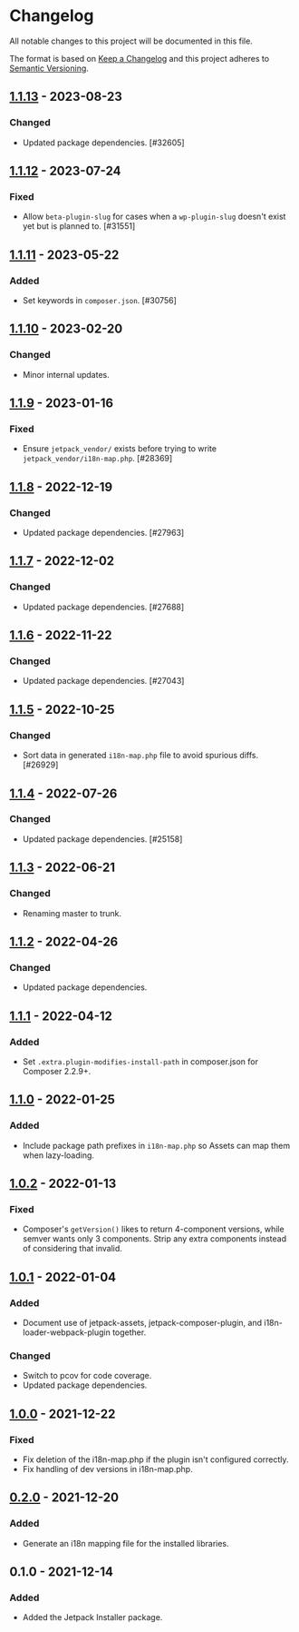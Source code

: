 # Changelog

All notable changes to this project will be documented in this file.

The format is based on [Keep a Changelog](https://keepachangelog.com/en/1.0.0/)
and this project adheres to [Semantic Versioning](https://semver.org/spec/v2.0.0.html).

## [1.1.13] - 2023-08-23
### Changed
- Updated package dependencies. [#32605]

## [1.1.12] - 2023-07-24
### Fixed
- Allow `beta-plugin-slug` for cases when a `wp-plugin-slug` doesn't exist yet but is planned to. [#31551]

## [1.1.11] - 2023-05-22
### Added
- Set keywords in `composer.json`. [#30756]

## [1.1.10] - 2023-02-20
### Changed
- Minor internal updates.

## [1.1.9] - 2023-01-16
### Fixed
- Ensure `jetpack_vendor/` exists before trying to write `jetpack_vendor/i18n-map.php`. [#28369]

## [1.1.8] - 2022-12-19
### Changed
- Updated package dependencies. [#27963]

## [1.1.7] - 2022-12-02
### Changed
- Updated package dependencies. [#27688]

## [1.1.6] - 2022-11-22
### Changed
- Updated package dependencies. [#27043]

## [1.1.5] - 2022-10-25
### Changed
- Sort data in generated `i18n-map.php` file to avoid spurious diffs. [#26929]

## [1.1.4] - 2022-07-26
### Changed
- Updated package dependencies. [#25158]

## [1.1.3] - 2022-06-21
### Changed
- Renaming master to trunk.

## [1.1.2] - 2022-04-26
### Changed
- Updated package dependencies.

## [1.1.1] - 2022-04-12
### Added
- Set `.extra.plugin-modifies-install-path` in composer.json for Composer 2.2.9+.

## [1.1.0] - 2022-01-25
### Added
- Include package path prefixes in `i18n-map.php` so Assets can map them when lazy-loading.

## [1.0.2] - 2022-01-13
### Fixed
- Composer's `getVersion()` likes to return 4-component versions, while semver wants only 3 components. Strip any extra components instead of considering that invalid.

## [1.0.1] - 2022-01-04
### Added
- Document use of jetpack-assets, jetpack-composer-plugin, and i18n-loader-webpack-plugin together.

### Changed
- Switch to pcov for code coverage.
- Updated package dependencies.

## [1.0.0] - 2021-12-22
### Fixed
- Fix deletion of the i18n-map.php if the plugin isn't configured correctly.
- Fix handling of dev versions in i18n-map.php.

## [0.2.0] - 2021-12-20
### Added
- Generate an i18n mapping file for the installed libraries.

## 0.1.0 - 2021-12-14
### Added
- Added the Jetpack Installer package.

[1.1.13]: https://github.com/Automattic/jetpack-composer-plugin/compare/v1.1.12...v1.1.13
[1.1.12]: https://github.com/Automattic/jetpack-composer-plugin/compare/v1.1.11...v1.1.12
[1.1.11]: https://github.com/Automattic/jetpack-composer-plugin/compare/v1.1.10...v1.1.11
[1.1.10]: https://github.com/Automattic/jetpack-composer-plugin/compare/v1.1.9...v1.1.10
[1.1.9]: https://github.com/Automattic/jetpack-composer-plugin/compare/v1.1.8...v1.1.9
[1.1.8]: https://github.com/Automattic/jetpack-composer-plugin/compare/v1.1.7...v1.1.8
[1.1.7]: https://github.com/Automattic/jetpack-composer-plugin/compare/v1.1.6...v1.1.7
[1.1.6]: https://github.com/Automattic/jetpack-composer-plugin/compare/v1.1.5...v1.1.6
[1.1.5]: https://github.com/Automattic/jetpack-composer-plugin/compare/v1.1.4...v1.1.5
[1.1.4]: https://github.com/Automattic/jetpack-composer-plugin/compare/v1.1.3...v1.1.4
[1.1.3]: https://github.com/Automattic/jetpack-composer-plugin/compare/v1.1.2...v1.1.3
[1.1.2]: https://github.com/Automattic/jetpack-composer-plugin/compare/v1.1.1...v1.1.2
[1.1.1]: https://github.com/Automattic/jetpack-composer-plugin/compare/v1.1.0...v1.1.1
[1.1.0]: https://github.com/Automattic/jetpack-composer-plugin/compare/v1.0.2...v1.1.0
[1.0.2]: https://github.com/Automattic/jetpack-composer-plugin/compare/v1.0.1...v1.0.2
[1.0.1]: https://github.com/Automattic/jetpack-composer-plugin/compare/v1.0.0...v1.0.1
[1.0.0]: https://github.com/Automattic/jetpack-composer-plugin/compare/v0.2.0...v1.0.0
[0.2.0]: https://github.com/Automattic/jetpack-composer-plugin/compare/v0.1.0...v0.2.0
